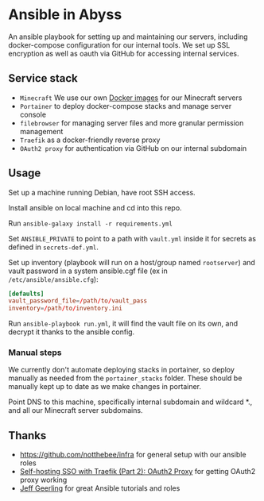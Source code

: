 # Ansible in Abyss

An ansible playbook for setting up and maintaining our servers, including docker-compose configuration for our internal tools. We set up SSL encryption as well as oauth via GitHub for accessing internal services.

## Service stack

- `Minecraft` We use our own [Docker images](https://github.com/MineInAbyss/Docker) for our Minecraft servers
- `Portainer` to deploy docker-compose stacks and manage server console
- `filebrowser` for managing server files and more granular permission management
- `Traefik` as a docker-friendly reverse proxy
- `OAuth2 proxy` for authentication via GitHub on our internal subdomain

## Usage

Set up a machine running Debian, have root SSH access.

Install ansible on local machine and cd into this repo.

Run `ansible-galaxy install -r requirements.yml`

Set `ANSIBLE_PRIVATE` to point to a path with `vault.yml` inside it for secrets as defined in `secrets-def.yml`.

Set up inventory (playbook will run on a host/group named `rootserver`) and vault password in a system ansible.cgf file (ex in `/etc/ansible/ansible.cfg`):

```toml
[defaults]
vault_password_file=/path/to/vault_pass
inventory=/path/to/inventory.ini
```

Run `ansible-playbook run.yml`, it will find the vault file on its own, and decrypt it thanks to the ansible config.

### Manual steps

We currently don't automate deploying stacks in portainer, so deploy manually as needed from the `portainer_stacks` folder. These should be manually kept up to date as we make changes in portainer.

Point DNS to this machine, specifically internal subdomain and wildcard *.<internal subdomain>, and all our Minecraft server subdomains.

## Thanks
- https://github.com/notthebee/infra for general setup with our ansible roles
- [Self-hosting SSO with Traefik (Part 2): OAuth2 Proxy](https://joeeey.com/blog/selfhosting-sso-with-traefik-oauth2-proxy-part-2/#option-b-automatic-redirect-to-keycloak) for getting OAuth2 proxy working
- [Jeff Geerling](https://www.jeffgeerling.com/) for great Ansible tutorials and roles

